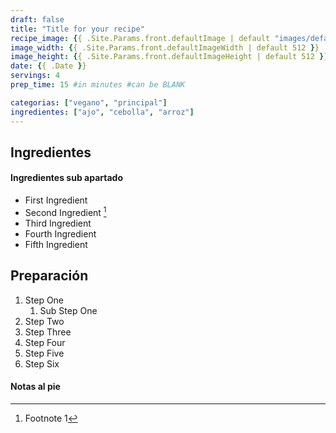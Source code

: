 ```yaml
---
draft: false
title: "Title for your recipe"
recipe_image: {{ .Site.Params.front.defaultImage | default "images/defaultImage.png" }} #The image for your recipe
image_width: {{ .Site.Params.front.defaultImageWidth | default 512 }}
image_height: {{ .Site.Params.front.defaultImageHeight | default 512 }}
date: {{ .Date }}
servings: 4
prep_time: 15 #in minutes #can be BLANK

categorias: ["vegano", "principal"]
ingredientes: ["ajo", "cebolla", "arroz"]
---
```



## Ingredientes

#### Ingredientes sub apartado

- First Ingredient
- Second Ingredient [^1]
- Third Ingredient
- Fourth Ingredient
- Fifth Ingredient


## Preparación

1. Step One
   1. Sub Step One
2. Step Two
3. Step Three
4. Step Four
5. Step Five
6. Step Six

#### Notas al pie

[^1]: Footnote 1
